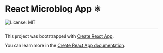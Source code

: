 # React Microblog App ⚛️

![License: MIT](https://img.shields.io/badge/license-MIT-green)

---

This project was bootstrapped with [Create React App](https://github.com/facebook/create-react-app).

You can learn more in the [Create React App documentation](https://facebook.github.io/create-react-app/docs/getting-started).
